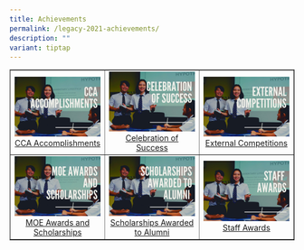 ```yaml
---
title: Achievements
permalink: /legacy-2021-achievements/
description: ""
variant: tiptap
---
```

<table style="border-collapse: collapse; width: 100%;" border="1">
<tbody>
<tr>
<td style="width: 33.3333%; text-align: center;"><a href="/sajc/achievements/cca-accomplishments"><img src="/images/a1.jpg"></a><a href="/sajc/achievements/cca-accomplishments">CCA Accomplishments</a></td>
<td style="width: 33.3333%; text-align: center;"><a href="/sajc/achievements/celebration-of-success"><img src="/images/a2.jpg"></a><a href="/sajc/achievements/celebration-of-success">Celebration of Success</a></td>
<td style="width: 33.3333%; text-align: center;"><a href="/sajc/achievements/external-competitions"><img src="/images/a3.jpg"></a><a href="/sajc/achievements/external-competitions">External Competitions</a></td>
</tr>
<tr>
<td style="width: 33.3333%; text-align: center;"><a href="/sajc/achievements/moe-awards-and-scholarships"><img src="/images/a4.jpg"></a><a href="/sajc/achievements/moe-awards-and-scholarships">MOE Awards and Scholarships</a></td>
<td style="width: 33.3333%; text-align: center;"><a href="/sajc/achievements/scholarships-awarded-to-alumni"><img src="/images/a5.jpg"></a><a href="/sajc/achievements/scholarships-awarded-to-alumni">Scholarships Awarded to Alumni</a></td>
<td style="width: 33.3333%; text-align: center;"><a href="/sajc/achievements/staff-awards"><img src="/images/a6.jpg"></a><a href="/sajc/achievements/staff-awards">Staff Awards</a></td>
</tr>
</tbody>
</table>